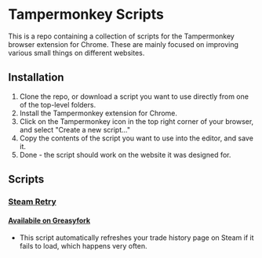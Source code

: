 # Tampermonkey Scripts

This is a repo containing a collection of scripts for the Tampermonkey browser extension for Chrome.
These are mainly focused on improving various small things on different websites.

## Installation

1. Clone the repo, or download a script you want to use directly from one of the top-level folders.
2. Install the Tampermonkey extension for Chrome.
3. Click on the Tampermonkey icon in the top right corner of your browser, and select "Create a new script..."
4. Copy the contents of the script you want to use into the editor, and save it.
5. Done - the script should work on the website it was designed for.

## Scripts

### [Steam Retry](https://github.com/Matt-RJ/tampermonkey-scripts/tree/master/steam-retry/index.js)

#### [Availabile on Greasyfork](https://greasyfork.org/en/scripts/474705-steam-retry)

* This script automatically refreshes your trade history page on Steam if it fails to load, which happens very often.
